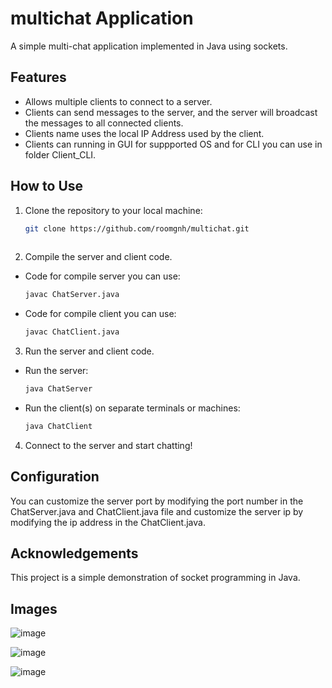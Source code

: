 # multichat Application

A simple multi-chat application implemented in Java using sockets.

## Features

- Allows multiple clients to connect to a server.
- Clients can send messages to the server, and the server will broadcast the messages to all connected clients.
- Clients name uses the local IP Address used by the client.
- Clients can running in GUI for suppported OS and for CLI you can use in folder Client_CLI.

## How to Use
  1. Clone the repository to your local machine:
  
     ```bash
     git clone https://github.com/roomgnh/multichat.git
  
  2. Compile the server and client code.
     
  - Code for compile server you can use:
    
      ```bash
      javac ChatServer.java
  
  - Code for compile client you can use:
    
      ```bash
      javac ChatClient.java
  
  3. Run the server and client code. 
  - Run the server:
    
      ```bash
      java ChatServer
  
  - Run the client(s) on separate terminals or machines:
    
      ```bash
      java ChatClient
  
  4. Connect to the server and start chatting!

## Configuration
You can customize the server port by modifying the port number in the ChatServer.java and ChatClient.java file and customize the server ip by modifying the ip address in the ChatClient.java. 

## Acknowledgements
This project is a simple demonstration of socket programming in Java.

## Images

![image](https://github.com/roomgnh/multichat/assets/149757857/b19a2936-2181-4766-8826-a84958d0b6d4)

![image](https://github.com/roomgnh/multichat/assets/149757857/587a867e-e19b-4c11-8788-6541e4f1b517)

![image](https://github.com/roomgnh/multichat/assets/149757857/59a6c378-3035-4d25-b327-9ef936aa2976)




